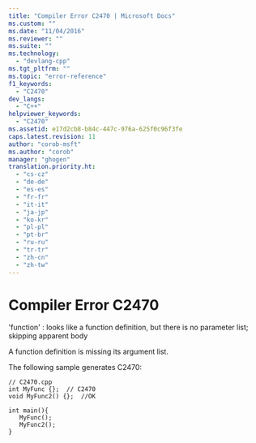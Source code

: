 ```yaml
---
title: "Compiler Error C2470 | Microsoft Docs"
ms.custom: ""
ms.date: "11/04/2016"
ms.reviewer: ""
ms.suite: ""
ms.technology: 
  - "devlang-cpp"
ms.tgt_pltfrm: ""
ms.topic: "error-reference"
f1_keywords: 
  - "C2470"
dev_langs: 
  - "C++"
helpviewer_keywords: 
  - "C2470"
ms.assetid: e17d2cb8-b84c-447c-976a-625f0c96f3fe
caps.latest.revision: 11
author: "corob-msft"
ms.author: "corob"
manager: "ghogen"
translation.priority.ht: 
  - "cs-cz"
  - "de-de"
  - "es-es"
  - "fr-fr"
  - "it-it"
  - "ja-jp"
  - "ko-kr"
  - "pl-pl"
  - "pt-br"
  - "ru-ru"
  - "tr-tr"
  - "zh-cn"
  - "zh-tw"
---
```

# Compiler Error C2470
'function' : looks like a function definition, but there is no parameter list; skipping apparent body  
  
 A function definition is missing its argument list.  
  
 The following sample generates C2470:  
  
```  
// C2470.cpp  
int MyFunc {};  // C2470  
void MyFunc2() {};  //OK  
  
int main(){  
   MyFunc();  
   MyFunc2();  
}  
```
